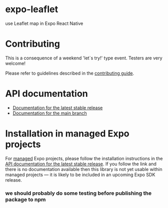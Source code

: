 # expo-leaflet

use Leaflet map in Expo React Native


# Contributing

This is a consequence of a weekend 'let`s try!' type event. Testers are very welcome! 

Please refer to guidelines described in the [contributing guide]( https://github.com/expo/expo#contributing).

# API documentation

- [Documentation for the latest stable release](https://docs.expo.dev/versions/latest/sdk/leaflet/)
- [Documentation for the main branch](https://docs.expo.dev/versions/unversioned/sdk/leaflet/)

# Installation in managed Expo projects

For [managed](https://docs.expo.dev/archive/managed-vs-bare/) Expo projects, please follow the installation instructions in the [API documentation for the latest stable release](#api-documentation). If you follow the link and there is no documentation available then this library is not yet usable within managed projects &mdash; it is likely to be included in an upcoming Expo SDK release.


### we should probably do some testing before publishing the package to npm
